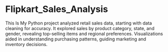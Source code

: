 # Flipkart_Sales_Analysis
This Is My Python project analyzed retail sales data, starting with data cleaning for accuracy. It explored sales by product category, state, and gender, revealing top-selling items and regional preferences. Visualizations aided in understanding purchasing patterns, guiding marketing and inventory decisions.

